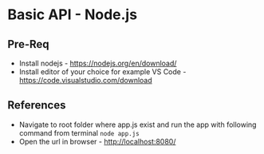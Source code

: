 # Basic API - Node.js

## Pre-Req

* Install nodejs - <https://nodejs.org/en/download/>
* Install editor of your choice for example VS Code - <https://code.visualstudio.com/download>

## References

* Navigate to root folder where app.js exist and run the app with following command from terminal
 `node app.js`
* Open the url in browser - <http://localhost:8080/>
